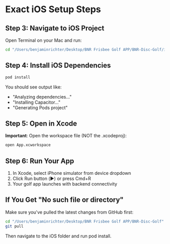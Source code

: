 # Exact iOS Setup Steps

## Step 3: Navigate to iOS Project

Open Terminal on your Mac and run:

```bash
cd "/Users/benjaminrichter/Desktop/BNR Frisbee Golf APP/BNR-Disc-Golf/ios/App"
```

## Step 4: Install iOS Dependencies

```bash
pod install
```

You should see output like:
- "Analyzing dependencies..."
- "Installing Capacitor..."
- "Generating Pods project"

## Step 5: Open in Xcode

**Important**: Open the workspace file (NOT the .xcodeproj):

```bash
open App.xcworkspace
```

## Step 6: Run Your App

1. In Xcode, select iPhone simulator from device dropdown
2. Click Run button (▶️) or press Cmd+R
3. Your golf app launches with backend connectivity

## If You Get "No such file or directory"

Make sure you've pulled the latest changes from GitHub first:

```bash
cd "/Users/benjaminrichter/Desktop/BNR Frisbee Golf APP/BNR-Disc-Golf"
git pull
```

Then navigate to the iOS folder and run pod install.